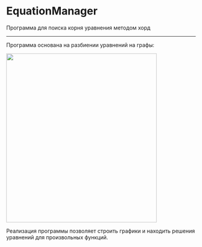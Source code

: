 # EquationManager

Программа для поиска корня уравнения методом хорд

---

Программа основана на разбиении уравнений на графы:

<img src="https://lh3.googleusercontent.com/pw/AJFCJaVj4OtgHECYDlkzKvc6JXwyfr2RJpYXplizu5e9jFAu_3KMwN42B1TkE90LWwAYAiKABm9V-YO-WWsvziJmn4bZayWvPt2abcPy_VapklTZkQjPZssm0hQDYsdy6gqKZR4GxXrfcimlap48g_Y8rB7ANCLP_4oyclVwm7WE-c_rQPAHjbNU6rz05TEpkoB5Suf5mW3QT0HseRl8Y7qBctcYXJaugoxDd08IKmoXIPen9uDb67qfJoCDhtpHHLi3TKxo-4lsNwXC4QAK1-K7bM1JO27nAH73NOfO--1pnhri_x_dHPvrPsSJvo7omXVk2KhZDnq2bnvBqVdVSHi14IQfEeJU1RGHbaDXW3laD9yJ-63mLHCvWIrPJs3Tq6xUux89ToofWqopWbBHRa-mu6vDiI3kJJJ57apchp1aYsxVra9cKi2WfiNgGJkuh-6JG9qieQppR_yaku18evutRqdSnn9_MrUEaaqiUvVrC5H_JDhfhDdK4mu7aClcC3_4YQTWpDWPnETLgCzMA4RYRor64JPygfPaJ6IVz_dNM1rbtZjG_iIbf_v6snSfxwdDFpp9FvRqX72RDtcTSyNLPfFNaAstqaVkECb-4aK6DXyYRe2ZYg6s8mT5Ld8O0OIxPdEZ6x18KVvp8wshmx3k5KEa9b5huRIwuHr9AaGOWCFR6SrtnLEpR_UCJY8VmmuWPQKcHzIXei-kJPzfLRWhakwdOF0n9LCcN4niOcLCe67RGgIGSpo8TqaQ9zwL-tCnYqzZ8t_RupiVh6L4voFqr3sq0U36upJkeIhyIf3vzBwZvveDddDCTkLEEoVZ6VjKCO99OcEC3yNpja0a4OFCWZBoHzkpYKziwPFXwre6T_e97zW-KOK6rdVfLUkEtm0f9cxA0R47C0fYkBw6mMmIvSaN_9Y8OKcg-AYoiDgzvlk1ysMQkYMzjVjuPJRAyVC4bew4nzoXfoRxOQ=w680-h753-no?authuser=0" height="450" width="400"/>

Реализация программы позволяет строить графики и находить решения уравнений для произвольных функций.

